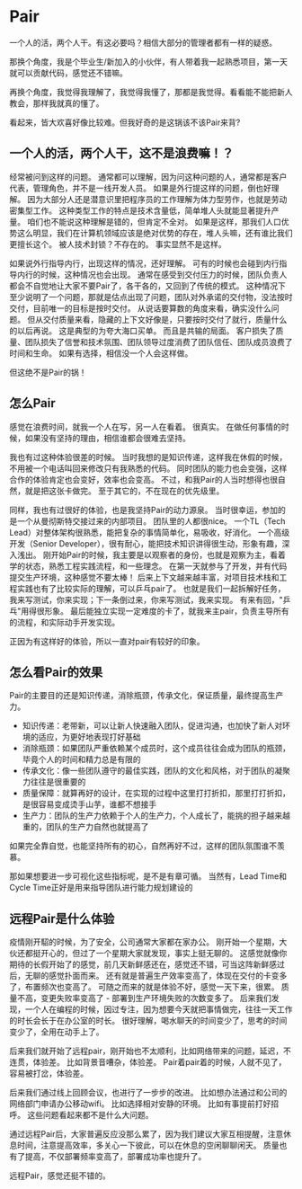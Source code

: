 # Pair

一个人的活，两个人干。有这必要吗？相信大部分的管理者都有一样的疑惑。

那换个角度，我是个毕业生/新加入的小伙伴，有人带着我一起熟悉项目，第一天就可以贡献代码，感觉还不错嘛。

再换个角度，我觉得我理解了，我觉得我懂了，那都是我觉得。看看能不能把新人教会，那样我就真的懂了。

看起来，皆大欢喜好像比较难。但我好奇的是这锅该不该Pair来背?

## 一个人的活，两个人干，这不是浪费嘛！？

经常被问到这样的问题。
通常都可以理解，因为问这种问题的人，通常都是客户代表，管理角色，并不是一线开发人员。
如果是外行提这样的问题，倒也好理解。
因为大部分人还是潜意识里把程序员的工作理解为体力型劳作，也就是劳动密集型工作。
这种类型工作的特点是技术含量低，简单堆人头就能显著提升产量。
咱们也不能说这种理解是错的，但肯定不全对。
如果是这样，那我们人口优势这么明显，我们在计算机领域应该是绝对优势的存在，堆人头嘛，还有谁比我们更擅长这个。
被人技术封锁？不存在的。
事实显然不是这样。

如果说外行指导内行，出现这样的情况，还好理解。
可有的时候也会碰到内行指导内行的时候，这种情况也会出现。
通常在感受到交付压力的时候，团队负责人都会不自觉地让大家不要Pair了，各干各的，又回到了传统的模式。
这种情况下至少说明了一个问题，那就是估点出现了问题，团队对外承诺的交付物，没法按时交付，目前唯一的目标是按时交付。
从说话要算数的角度来看，确实没什么问题。
但从交付质量来看，隐藏的上下文好像是，只要按时交付了就行，质量什么的以后再说。
这是典型的为夸大海口买单。
而且是共输的局面。
客户损失了质量、团队损失了信誉和技术氛围、团队领导过度消费了团队信任、团队成员浪费了时间和生命。
如果有选择，相信没一个人会这样做。

但这绝不是Pair的锅！

## 怎么Pair

感觉在浪费时间，就我一个人在写，另一人在看着。
很真实。
在做任何事情的时候，如果没有坚持的理由，相信谁都会很难去坚持。

我也有过这种体验很差的时候。
当时我想的是知识传递，这样我在休假的时候，不用被一个电话叫回来修改只有我熟悉的代码。
同时团队的能力也会变强，这样合作的体验肯定也会变好，效率也会变高。
不过，和我Pair的人当时想得也很自然，就是把这张卡做完。
至于其它的，不在现在的优先级里。

同样，我也有过很好的体验，也是我坚持Pair的动力源泉。
当时很幸运，参加的是一个从曼彻斯特交接过来的内部项目。
团队里的人都很nice。
一个TL（Tech Lead）对整体架构很熟悉，能把复杂的事情简单化，易吸收，好消化。
一个高级开发（Senior Developer），很有耐心，能把技术知识讲得很生动，形象有趣，深入浅出。
刚开始Pair的时候，我主要是以观察者的身份，也就是观察为主，看着学的状态，熟悉工程实践流程，和一些理念。
在第一天就参与了开发，并有代码提交生产环境，这种感觉不要太棒！
后来上下文越来越丰富，对项目技术栈和工程实践也有了比较实际的理解，可以乒乓pair了。
也就是我们一起拆解好任务，我来写测试，你来实现；下一条倒过来，你来写测试，我来实现。
有来有回，"乒乓"用得很形象。
最后能独立实现一定难度的卡了，就我来主pair，负责主导所有的流程，和实际动手开发实现。

正因为有这样好的体验，所以一直对pair有较好的印象。

## 怎么看Pair的效果

Pair的主要目的还是知识传递，消除瓶颈，传承文化，保证质量，最终提高生产力。

* 知识传递：老带新，可以让新人快速融入团队，促进沟通，也加快了新人对环境的适应，为更好地表现打好基础
* 消除瓶颈：如果团队严重依赖某个成员时，这个成员往往会成为团队的瓶颈，毕竟个人的时间和精力总是有限的
* 传承文化：像一些团队遵守的最佳实践，团队的文化和风格，对于团队的凝聚力往往是很重要的
* 质量保障：就算再好的设计，在实现的过程中这里打打折扣，那里打打折扣，是很容易变成烫手山芋，谁都不想接手
* 生产力：团队的生产力依赖于个人的生产力，个人成长了，能挑的担子越来越重的，团队的生产力自然也就提高了

如果完全靠自觉，也能坚持所有的初心，自然再好不过，这样的团队氛围谁不羡慕。

那如果想要进一步可视化这些指标呢，是不是有章可循。
当然有，Lead Time和Cycle Time正好是用来指导团队进行能力规划建设的

## 远程Pair是什么体验

疫情刚开駋的时候，为了安全，公司通常大家都在家办公。
刚开始一个星期，大伙还都挺开心的，但过了一个星期大家就发现，事实上挺无聊的。
这感觉就像你期待的长假开始了的感觉，前几天新鲜感还在，感觉还不错，可当这阵新鲜感过后，无聊的感觉扑面而来。
还有就是普遍生产效率变高了，体现在交付的卡变多了，布置频次也变高了。
可随之而来的就是体验不好，感觉一天下来，很累。
质量不高，变更失败率变高了 - 部署到生产环境失败的次数变多了。
后来我们发现，一个人在编程的时候，因过专注，因为想要今天就把事情做完，往往一天工作的时长会长于在办公室的时长。
很好理解，喝水聊天的时间变少了，思考的时间变少了，全用在动手上了。

后来我们就开始了远程pair，刚开始也不太顺利，比如网络带来的问题，延迟，不连贯，体验差。
比如背景音嘈杂，体验差。
Pair着pair着的时候，人就不见了，容易被打岔，体验差。

后来我们通过线上回顾会议，也进行了一步步的改进。
比如想办法通过和公司的网络部门申请办公移动wifi。
比如选择相对安静的环境。
比如有事提前打好招呼。
这些问题看起来都不是什么大问题。

通过远程Pair后，大家普遍反应没那么累了，因为我们建议大家互相提醒，注意休息时间，注意提高效率，多关心一下彼此，可以在休息的空闲聊聊闲天。
质量也有了提高，不仅部署频率变高了，部署成功率也提升了。

远程Pair，感觉还挺不错的。
